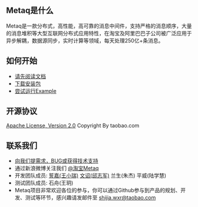 ## Metaq是什么

Metaq是一款分布式，高性能，高可靠的消息中间件，支持严格的消息顺序，大量的消息堆积等大型互联网分布式应用特性，在淘宝及阿里巴巴子公司被广泛应用于异步解耦，数据源同步，实时计算等领域，每天处理250亿+条消息。

## 如何开始

* [请先阅读文档](https://github.com/taobao/metaq/wiki)
* [下载安装包](https://github.com/taobao/metaq/wiki/download)
* [尝试运行Example](https://github.com/taobao/metaq/tree/master/metaq-example)

## 开源协议

[Apache License, Version 2.0](http://www.apache.org/licenses/LICENSE-2.0.html)
Copyright By taobao.com

## 联系我们
* [向我们提需求，BUG或获得技术支持](https://github.com/taobao/metaq/issues/new)
* 通过新浪微博关注我们 [@淘宝Metaq](http://weibo.com/tbmetaq)
* 开发团队成员: [誓嘉(王小瑞)](https://github.com/vintagewang) [文诏(邱志军)](https://github.com/taobao-wenzhao)  兰生(朱杰)  平威(陆学慧)
* 测试团队成员: 石舟(王玥)
* Metaq项目非常欢迎各位的参与，你可以通过Github参与到产品的规划、开发、测试等环节，感兴趣请发邮件至 shijia.wxr@taobao.com
